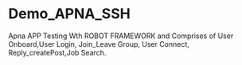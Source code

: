 # Demo_APNA_SSH
Apna APP Testing Wth ROBOT FRAMEWORK and  Comprises of User Onboard,User Login, Join_Leave Group, User Connect, Reply_createPost,Job Search. 
